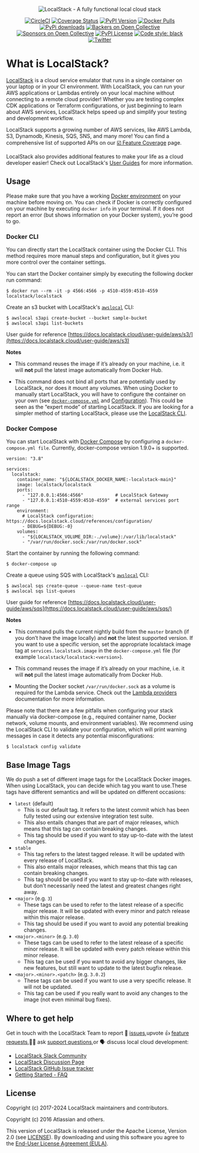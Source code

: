 <p align="center">
  <img src="https://raw.githubusercontent.com/localstack/localstack/master/doc/localstack-readme-banner.svg" alt="LocalStack - A fully functional local cloud stack">
</p>

<p align="center">
  <a href="https://circleci.com/gh/localstack/localstack"><img alt="CircleCI" src="https://img.shields.io/circleci/build/gh/localstack/localstack/master?logo=circleci"></a>
  <a href="https://coveralls.io/github/localstack/localstack?branch=master"><img alt="Coverage Status" src="https://coveralls.io/repos/github/localstack/localstack/badge.svg?branch=master"></a>
  <a href="https://pypi.org/project/localstack/"><img alt="PyPI Version" src="https://img.shields.io/pypi/v/localstack?color=blue"></a>
  <a href="https://hub.docker.com/r/localstack/localstack"><img alt="Docker Pulls" src="https://img.shields.io/docker/pulls/localstack/localstack"></a>
  <a href="https://pypi.org/project/localstack"><img alt="PyPi downloads" src="https://static.pepy.tech/badge/localstack"></a>
  <a href="#backers"><img alt="Backers on Open Collective" src="https://opencollective.com/localstack/backers/badge.svg"></a>
  <a href="#sponsors"><img alt="Sponsors on Open Collective" src="https://opencollective.com/localstack/sponsors/badge.svg"></a>
  <a href="https://img.shields.io/pypi/l/localstack.svg"><img alt="PyPI License" src="https://img.shields.io/pypi/l/localstack.svg"></a>
  <a href="https://github.com/psf/black"><img alt="Code style: black" src="https://img.shields.io/badge/code%20style-black-000000.svg"></a>
  <a href="https://twitter.com/localstack"><img alt="Twitter" src="https://img.shields.io/twitter/url/http/shields.io.svg?style=social"></a>
</p>

# What is LocalStack?

[LocalStack](https://localstack.cloud) is a cloud service emulator that runs in a single container on your laptop or in your CI environment. With LocalStack, you can run your AWS applications or Lambdas entirely on your local machine without connecting to a remote cloud provider! Whether you are testing complex CDK applications or Terraform configurations, or just beginning to learn about AWS services, LocalStack helps speed up and simplify your testing and development workflow.

LocalStack supports a growing number of AWS services, like AWS Lambda, S3, Dynamodb, Kinesis, SQS, SNS, and many more! You can find a comprehensive list of supported APIs on our [☑️ Feature Coverage](https://docs.localstack.cloud/user-guide/aws/feature-coverage/) page.

LocalStack also provides additional features to make your life as a cloud developer easier! Check out LocalStack's [User Guides](https://docs.localstack.cloud/user-guide/) for more information.

## Usage

Please make sure that you have a working [Docker environment](https://docs.docker.com/get-docker/) on your machine before moving on. You can check if Docker is correctly configured on your machine by executing `docker info` in your terminal. If it does not report an error (but shows information on your Docker system), you’re good to go.

### Docker CLI

You can directly start the LocalStack container using the Docker CLI. This method requires more manual steps and configuration, but it gives you more control over the container settings.

You can start the Docker container simply by executing the following docker run command:

```console
$ docker run --rm -it -p 4566:4566 -p 4510-4559:4510-4559 localstack/localstack
```

Create an s3 bucket with LocalStack's [`awslocal`](https://docs.localstack.cloud/user-guide/integrations/aws-cli/#localstack-aws-cli-awslocal) CLI:

```
$ awslocal s3api create-bucket --bucket sample-bucket
$ awslocal s3api list-buckets
```

User guide for reference [https://docs.localstack.cloud/user-guide/aws/s3/](https://docs.localstack.cloud/user-guide/aws/s3)

**Notes**

- This command reuses the image if it’s already on your machine, i.e. it will **not** pull the latest image automatically from Docker Hub.

- This command does not bind all ports that are potentially used by LocalStack, nor does it mount any volumes. When using Docker to manually start LocalStack, you will have to configure the container on your own (see [`docker-compose.yml`](https://github.com/localstack/localstack/blob/master/docker-compose.yml) and [Configuration](https://docs.localstack.cloud/references/configuration/)). This could be seen as the “expert mode” of starting LocalStack. If you are looking for a simpler method of starting LocalStack, please use the [LocalStack CLI](https://docs.localstack.cloud/getting-started/installation/#localstack-cli).

### Docker Compose

You can start LocalStack with [Docker Compose](https://docs.docker.com/compose/) by configuring a `docker-compose.yml file`. Currently, docker-compose version 1.9.0+ is supported.

```
version: "3.8"

services:
  localstack:
    container_name: "${LOCALSTACK_DOCKER_NAME:-localstack-main}"
    image: localstack/localstack
    ports:
      - "127.0.0.1:4566:4566"            # LocalStack Gateway
      - "127.0.0.1:4510-4559:4510-4559"  # external services port range
    environment:
      # LocalStack configuration: https://docs.localstack.cloud/references/configuration/
      - DEBUG=${DEBUG:-0}
    volumes:
      - "${LOCALSTACK_VOLUME_DIR:-./volume}:/var/lib/localstack"
      - "/var/run/docker.sock:/var/run/docker.sock"
```

Start the container by running the following command:

```console
$ docker-compose up
```

Create a queue using SQS with LocalStack's [`awslocal`](https://docs.localstack.cloud/user-guide/integrations/aws-cli/#localstack-aws-cli-awslocal) CLI:

```
$ awslocal sqs create-queue --queue-name test-queue
$ awslocal sqs list-queues 
```

User guide for reference [https://docs.localstack.cloud/user-guide/aws/sqs](https://docs.localstack.cloud/user-guide/aws/sqs/)

**Notes**

- This command pulls the current nightly build from the `master` branch (if you don’t have the image locally) and **not** the latest supported version. If you want to use a specific version, set the appropriate localstack image tag at `services.localstack.image` in the `docker-compose.yml` file (for example `localstack/localstack:<version>`).

- This command reuses the image if it’s already on your machine, i.e. it will **not** pull the latest image automatically from Docker Hub.

- Mounting the Docker socket `/var/run/docker.sock` as a volume is required for the Lambda service. Check out the [Lambda providers](https://docs.localstack.cloud/user-guide/aws/lambda/) documentation for more information.

Please note that there are a few pitfalls when configuring your stack manually via docker-compose (e.g., required container name, Docker network, volume mounts, and environment variables). We recommend using the LocalStack CLI to validate your configuration, which will print warning messages in case it detects any potential misconfigurations:

```console
$ localstack config validate
```

## Base Image Tags

We do push a set of different image tags for the LocalStack Docker images. When using LocalStack, you can decide which tag you want to use.These tags have different semantics and will be updated on different occasions:

- `latest` (default)
  - This is our default tag.
    It refers to the latest commit which has been fully tested using our extensive integration test suite.
  - This also entails changes that are part of major releases, which means that this tag can contain breaking changes.
  - This tag should be used if you want to stay up-to-date with the latest changes.
- `stable`
  - This tag refers to the latest tagged release.
    It will be updated with every release of LocalStack.
  - This also entails major releases, which means that this tag can contain breaking changes.
  - This tag should be used if you want to stay up-to-date with releases, but don't necessarily need the latest and greatest changes right away.
- `<major>` (e.g. `3`)
  - These tags can be used to refer to the latest release of a specific major release.
    It will be updated with every minor and patch release within this major release.
  - This tag should be used if you want to avoid any potential breaking changes.
- `<major>.<minor>` (e.g. `3.0`)
  - These tags can be used to refer to the latest release of a specific minor release.
    It will be updated with every patch release within this minor release.
  - This tag can be used if you want to avoid any bigger changes, like new features, but still want to update to the latest bugfix release.
- `<major>.<minor>.<patch>` (e.g. `3.0.2`)
  - These tags can be used if you want to use a very specific release.
    It will not be updated.
  - This tag can be used if you really want to avoid any changes to the image (not even minimal bug fixes).

## Where to get help

Get in touch with the LocalStack Team to report 🐞 [issues](https://github.com/localstack/localstack/issues/new/choose),upvote 👍 [feature requests](https://github.com/localstack/localstack/issues?q=is%3Aissue+is%3Aopen+sort%3Areactions-%2B1-desc+),🙋🏽 ask [support questions](https://docs.localstack.cloud/getting-started/help-and-support/),or 🗣️ discuss local cloud development:

- [LocalStack Slack Community](https://localstack.cloud/contact/)
- [LocalStack Discussion Page](https://discuss.localstack.cloud/)
- [LocalStack GitHub Issue tracker](https://github.com/localstack/localstack/issues)
- [Getting Started - FAQ](https://docs.localstack.cloud/getting-started/faq/)

## License

Copyright (c) 2017-2024 LocalStack maintainers and contributors.

Copyright (c) 2016 Atlassian and others.

This version of LocalStack is released under the Apache License, Version 2.0 (see [LICENSE](https://github.com/localstack/localstack/blob/master/LICENSE.txt)). By downloading and using this software you agree to the [End-User License Agreement (EULA)](https://github.com/localstack/localstack/blob/master/doc/end_user_license_agreement).